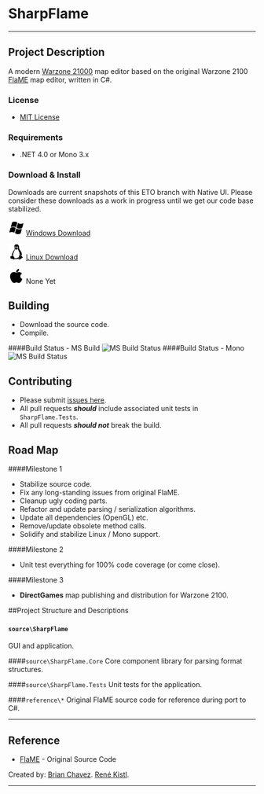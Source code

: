 SharpFlame
======================
----------------------

Project Description
-------------------
A modern [Warzone 21000](http://wz2100.net/) map editor based on the original Warzone 2100 [FlaME](https://github.com/flail/flaME) map editor, written in C#.

### License
* [MIT License](https://github.com/bchavez/Dwolla/blob/master/LICENSE)

### Requirements
* .NET 4.0 or Mono 3.x

### Download & Install

Downloads are current snapshots of this ETO branch with Native UI. Please consider these downloads as a work in progress until we get our code base stabilized.

![Windows](https://github.com/Turbo87/Font-Awesome/raw/platform-icons/svg/windows.png) [Windows Download](http://teamcity.codebetter.com/guestAuth/repository/download/bt1245/.lastSuccessful/SharpFlame.Windows.zip)

![Linux](https://github.com/Turbo87/Font-Awesome/raw/platform-icons/svg/linux.png) [Linux Download](http://teamcity.codebetter.com/guestAuth/repository/download/bt1246/.lastSuccessful/SharpFlame.Linux.zip)

![Mac](https://github.com/Turbo87/Font-Awesome/raw/platform-icons/svg/apple.png) None Yet

Building
--------
* Download the source code.
* Compile.

####Build Status - MS Build
![MS Build Status](http://teamcity.codebetter.com/app/rest/builds/buildType:(id:bt1245)/statusIcon)
####Build Status - Mono
![MS Build Status](http://teamcity.codebetter.com/app/rest/builds/buildType:(id:bt1246)/statusIcon)

Contributing
--------
* Please submit [issues here](https://github.com/bchavez/SharpFlame/issues).
* All pull requests ***should*** include associated unit tests in `SharpFlame.Tests`.
* All pull requests ***should not*** break the build.

Road Map
-------

####Milestone 1
	
* Stabilize source code.
* Fix any long-standing issues from original FlaME.
* Cleanup ugly coding parts.
* Refactor and update parsing / serialization algorithms.
* Update all dependencies (OpenGL) etc.
* Remove/update obsolete method calls.
* Solidify and stabilize Linux / Mono support.

####Milestone 2
* Unit test everything for 100% code coverage (or come close).

####Milestone 3
* **DirectGames** map publishing and distribution for Warzone 2100.


##Project Structure and Descriptions

#### `source\SharpFlame`
GUI and application.

####`source\SharpFlame.Core`
Core component library for parsing format structures.

####`source\SharpFlame.Tests`
Unit tests for the application.

####`reference\*`
Original FlaME source code for reference during port to C#.




------------------------
 

Reference
---------
* [FlaME](https://github.com/flail/flaME) - Original Source Code


Created by:
[Brian Chavez](http://bchavez.bitarmory.com).
[René Kistl](http://rene.kistl.at).

---

